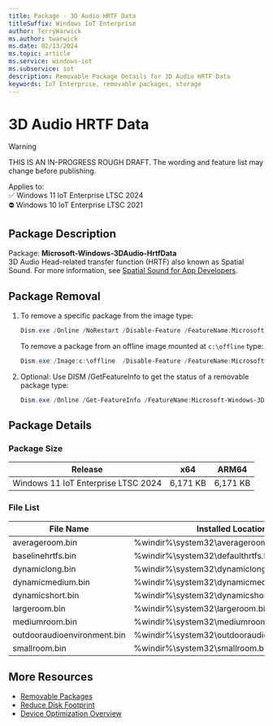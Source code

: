 ```yaml
---
title: Package - 3D Audio HRTF Data
titleSuffix: Windows IoT Enterprise
author: TerryWarwick
ms.author: twarwick
ms.date: 02/13/2024
ms.topic: article
ms.service: windows-iot
ms.subservice: iot
description: Removable Package Details for 3D Audio HRTF Data
keywords: IoT Enterprise, removable packages, storage
---
```


# 3D Audio HRTF Data

> [!WARNING]
> THIS IS AN IN-PROGRESS ROUGH DRAFT. The wording and feature list may change before publishing.

Applies to:  
✅ Windows 11 IoT Enterprise LTSC 2024  
⛔ Windows 10 IoT Enterprise LTSC 2021

## Package Description

Package: **Microsoft-Windows-3DAudio-HrtfData** </br>  3D Audio Head-related transfer function (HRTF) also known as Spatial Sound. For more information, see [Spatial Sound for App Developers](/windows/win32/coreaudio/spatial-sound).

## Package Removal

1. To remove a specific package from the image type:

   ```powershell
   Dism.exe /Online /NoRestart /Disable-Feature /FeatureName:Microsoft-Windows-3DAudio-HrtfData /PackageName:@Package
   ````

   To remove a package from an offline image mounted at `c:\offline` type:

   ```powershell
   Dism.exe /Image:c:\offline  /Disable-Feature /FeatureName:Microsoft-Windows-3DAudio-HrtfData /PackageName:@Package
   ```

1. Optional: Use DISM /GetFeatureInfo to get the status of a removable package type:

   ```powershell
   Dism.exe /Online /Get-FeatureInfo /FeatureName:Microsoft-Windows-3DAudio-HrtfData /PackageName:@Package
   ````

## Package Details

### Package Size

| Release                             |   x64     |    ARM64    |
|-------------------------------------|:---------:|:-----------:|
| Windows 11 IoT Enterprise LTSC 2024 | 6,171 KB  | 6,171 KB    |

### File List

| File Name | Installed Location |
|-----------|--------------------|
| averageroom.bin | %windir%\system32\averageroom.bin |
| baselinehrtfs.bin | %windir%\system32\defaulthrtfs.bin |
| dynamiclong.bin | %windir%\system32\dynamiclong.bin |
| dynamicmedium.bin | %windir%\system32\dynamicmedium.bin |
| dynamicshort.bin | %windir%\system32\dynamicshort.bin |
| largeroom.bin | %windir%\system32\largeroom.bin |
| mediumroom.bin | %windir%\system32\mediumroom.bin |
| outdooraudioenvironment.bin | %windir%\system32\outdooraudioenvironment.bin |
| smallroom.bin | %windir%\system32\smallroom.bin |

## More Resources

- [Removable Packages](/windows/iot/iot-enterprise/Optimize-Your-Device/Removable-Packages)
- [Reduce Disk Footprint](/windows/iot/iot-enterprise/Optimize-Your-Device/Reduce-Disk-Footprint)
- [Device Optimization Overview](/windows/iot/iot-enterprise/Optimize-Your-Device/Overview)
